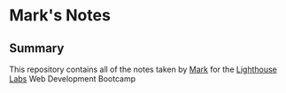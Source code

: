 # Mark's Notes
## Summary

This repository contains all of the notes taken by [Mark](https://github.com/teksts) for the [Lighthouse Labs](https://www.lighthouselabs.ca/) Web Development Bootcamp